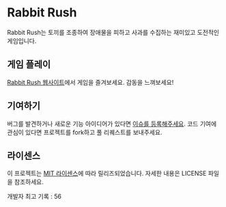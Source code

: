 # Rabbit Rush

Rabbit Rush는 토끼를 조종하여 장애물을 피하고 사과를 수집하는 재미있고 도전적인 게임입니다.

## 게임 플레이

[Rabbit Rush 웹사이트](https://rabbitrush.kr)에서 게임을 즐겨보세요. 감동을 느껴보세요!

## 기여하기

버그를 발견하거나 새로운 기능 아이디어가 있다면 [이슈를 등록해주세요](https://github.com/ideal-man58/Rabbit-Rush/issues). 코드 기여에 관심이 있다면 프로젝트를 fork하고 풀 리퀘스트를 보내주세요.

## 라이센스

이 프로젝트는 [MIT 라이센스](LICENSE)에 따라 릴리즈되었습니다. 자세한 내용은 LICENSE 파일을 참조하세요.


개발자 최고 기록 : 56

